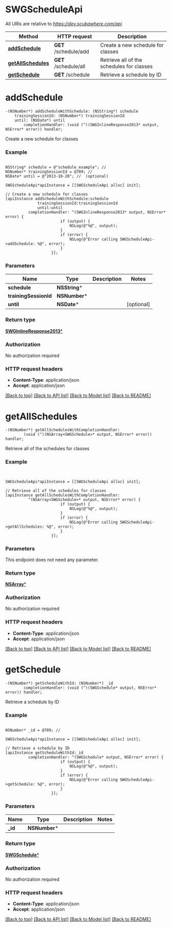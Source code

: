 # SWGScheduleApi

All URIs are relative to *https://dev.scubawhere.com/api*

Method | HTTP request | Description
------------- | ------------- | -------------
[**addSchedule**](SWGScheduleApi.md#addschedule) | **GET** /schedule/add | Create a new schedule for classes
[**getAllSchedules**](SWGScheduleApi.md#getallschedules) | **GET** /schedule/all | Retrieve all of the schedules for classes
[**getSchedule**](SWGScheduleApi.md#getschedule) | **GET** /schedule | Retrieve a schedule by ID


# **addSchedule**
```objc
-(NSNumber*) addScheduleWithSchedule: (NSString*) schedule
    trainingSessionId: (NSNumber*) trainingSessionId
    until: (NSDate*) until
        completionHandler: (void (^)(SWGInlineResponse2013* output, NSError* error)) handler;
```

Create a new schedule for classes

### Example 
```objc

NSString* schedule = @"schedule_example"; // 
NSNumber* trainingSessionId = @789; // 
NSDate* until = @"2013-10-20"; //  (optional)

SWGScheduleApi*apiInstance = [[SWGScheduleApi alloc] init];

// Create a new schedule for classes
[apiInstance addScheduleWithSchedule:schedule
              trainingSessionId:trainingSessionId
              until:until
          completionHandler: ^(SWGInlineResponse2013* output, NSError* error) {
                        if (output) {
                            NSLog(@"%@", output);
                        }
                        if (error) {
                            NSLog(@"Error calling SWGScheduleApi->addSchedule: %@", error);
                        }
                    }];
```

### Parameters

Name | Type | Description  | Notes
------------- | ------------- | ------------- | -------------
 **schedule** | **NSString***|  | 
 **trainingSessionId** | **NSNumber***|  | 
 **until** | **NSDate***|  | [optional] 

### Return type

[**SWGInlineResponse2013***](SWGInlineResponse2013.md)

### Authorization

No authorization required

### HTTP request headers

 - **Content-Type**: application/json
 - **Accept**: application/json

[[Back to top]](#) [[Back to API list]](../README.md#documentation-for-api-endpoints) [[Back to Model list]](../README.md#documentation-for-models) [[Back to README]](../README.md)

# **getAllSchedules**
```objc
-(NSNumber*) getAllSchedulesWithCompletionHandler: 
        (void (^)(NSArray<SWGSchedule>* output, NSError* error)) handler;
```

Retrieve all of the schedules for classes

### Example 
```objc


SWGScheduleApi*apiInstance = [[SWGScheduleApi alloc] init];

// Retrieve all of the schedules for classes
[apiInstance getAllSchedulesWithCompletionHandler: 
          ^(NSArray<SWGSchedule>* output, NSError* error) {
                        if (output) {
                            NSLog(@"%@", output);
                        }
                        if (error) {
                            NSLog(@"Error calling SWGScheduleApi->getAllSchedules: %@", error);
                        }
                    }];
```

### Parameters
This endpoint does not need any parameter.

### Return type

[**NSArray<SWGSchedule>***](SWGSchedule.md)

### Authorization

No authorization required

### HTTP request headers

 - **Content-Type**: application/json
 - **Accept**: application/json

[[Back to top]](#) [[Back to API list]](../README.md#documentation-for-api-endpoints) [[Back to Model list]](../README.md#documentation-for-models) [[Back to README]](../README.md)

# **getSchedule**
```objc
-(NSNumber*) getScheduleWithId: (NSNumber*) _id
        completionHandler: (void (^)(SWGSchedule* output, NSError* error)) handler;
```

Retrieve a schedule by ID

### Example 
```objc

NSNumber* _id = @789; // 

SWGScheduleApi*apiInstance = [[SWGScheduleApi alloc] init];

// Retrieve a schedule by ID
[apiInstance getScheduleWithId:_id
          completionHandler: ^(SWGSchedule* output, NSError* error) {
                        if (output) {
                            NSLog(@"%@", output);
                        }
                        if (error) {
                            NSLog(@"Error calling SWGScheduleApi->getSchedule: %@", error);
                        }
                    }];
```

### Parameters

Name | Type | Description  | Notes
------------- | ------------- | ------------- | -------------
 **_id** | **NSNumber***|  | 

### Return type

[**SWGSchedule***](SWGSchedule.md)

### Authorization

No authorization required

### HTTP request headers

 - **Content-Type**: application/json
 - **Accept**: application/json

[[Back to top]](#) [[Back to API list]](../README.md#documentation-for-api-endpoints) [[Back to Model list]](../README.md#documentation-for-models) [[Back to README]](../README.md)

